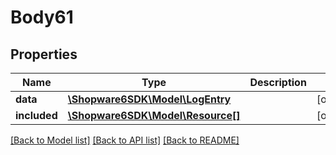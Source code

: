 # Body61

## Properties
Name | Type | Description | Notes
------------ | ------------- | ------------- | -------------
**data** | [**\Shopware6SDK\Model\LogEntry**](LogEntry.md) |  | [optional] 
**included** | [**\Shopware6SDK\Model\Resource[]**](Resource.md) |  | [optional] 

[[Back to Model list]](../../README.md#documentation-for-models) [[Back to API list]](../../README.md#documentation-for-api-endpoints) [[Back to README]](../../README.md)

